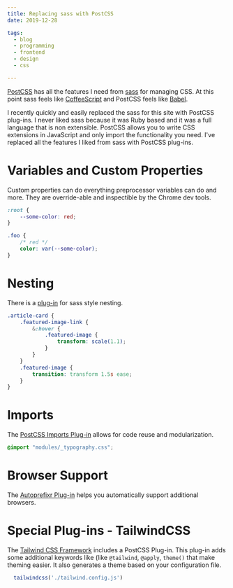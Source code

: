 ```yaml
---
title: Replacing sass with PostCSS
date: 2019-12-28

tags:
  - blog
  - programming
  - frontend
  - design
  - css

---
```


[PostCSS](https://postcss.org/ "PostCSS Tool") has all the features I need from [sass](https://sass-lang.com/ "Sass design language") for managing CSS. At this point sass feels like [CoffeeScript](https://coffeescript.org/ "Coffee Script Language") and PostCSS feels like [Babel](https://babeljs.io/ "Babel JavaScript Compiler").

I recently quickly and easily replaced the sass for this site with PostCSS plug-ins. I never liked sass because it was Ruby based and it was a full language that is non extensible. PostCSS allows you to write CSS extensions in JavaScript and only import the functionality you need. I've replaced all the features I liked from sass with PostCSS plug-ins. 


# Variables and Custom Properties
Custom properties can do everything preprocessor variables can do and more. They are override-able and inspectible by the Chrome dev tools.

``` css
:root {
    --some-color: red;
}

.foo {
    /* red */
    color: var(--some-color);
}
```

# Nesting
There is a [plug-in](https://github.com/postcss/postcss-nested "PostCSS nested plug-in") for sass style nesting.

``` css
.article-card {
    .featured-image-link {
        &:hover {
            .featured-image {
                transform: scale(1.1);
            }
        }
    }
    .featured-image {
        transition: transform 1.5s ease;
    }
}
```

# Imports

The [PostCSS Imports Plug-in](https://github.com/postcss/postcss-import "PostCSS Imports Plug-in") allows for code reuse and modularization.

``` css
@import "modules/_typography.css";
```

# Browser Support

The [Autoprefixr Plug-in](https://github.com/postcss/autoprefixer "Autoprefixr Plug-in") helps you automatically support additional browsers. 


# Special Plug-ins - TailwindCSS

The [Tailwind CSS Framework](https://tailwindcss.com/docs/using-with-preprocessors/#app "Tailwind CSS Framework") includes a PostCSS Plug-in.
This plug-in adds some additional keywords like (like `@tailwind`, `@apply`, `theme()` that make theming easier. It also generates a theme based on your configuration file.

``` js
  tailwindcss('./tailwind.config.js')
```
